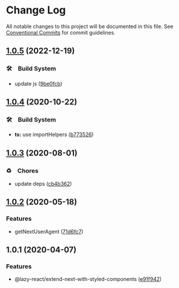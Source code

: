 # Change Log

All notable changes to this project will be documented in this file.
See [Conventional Commits](https://conventionalcommits.org) for commit guidelines.

## [1.0.5](https://github.com/bluelovers/ws-react/compare/@lazy-react/extend-next-with-styled-components@1.0.4...@lazy-react/extend-next-with-styled-components@1.0.5) (2022-12-19)



### 🛠　Build System

* update js ([9be0fcb](https://github.com/bluelovers/ws-react/commit/9be0fcb8a5a661758d9eed87694f44044b39ec2e))



## [1.0.4](https://github.com/bluelovers/ws-react/compare/@lazy-react/extend-next-with-styled-components@1.0.3...@lazy-react/extend-next-with-styled-components@1.0.4) (2020-10-22)


### 🛠　Build System

* **ts:** use importHelpers ([b773526](https://github.com/bluelovers/ws-react/commit/b7735267ce68e73a469feb384ac9ef7982ab741b))





## [1.0.3](https://github.com/bluelovers/ws-react/compare/@lazy-react/extend-next-with-styled-components@1.0.2...@lazy-react/extend-next-with-styled-components@1.0.3) (2020-08-01)


### ♻️　Chores

* update deps ([cb4b362](https://github.com/bluelovers/ws-react/commit/cb4b3628055a502fa0a7a51ce08541a9a723262e))





## [1.0.2](https://github.com/bluelovers/ws-react/compare/@lazy-react/extend-next-with-styled-components@1.0.1...@lazy-react/extend-next-with-styled-components@1.0.2) (2020-05-18)


### Features

* getNextUserAgent ([71d6fc7](https://github.com/bluelovers/ws-react/commit/71d6fc73e2854605d6d2e7f7b7ace05c94f594b1))





## 1.0.1 (2020-04-07)


### Features

* @lazy-react/extend-next-with-styled-components ([e91f942](https://github.com/bluelovers/ws-react/commit/e91f94267fe6eef38d8820908982da1351bb2de1))

